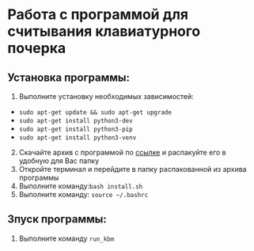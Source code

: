 # Работа с программой для считывания клавиатурного почерка

## Установка программы:
1. Выполните установку необходимых зависимостей:

- `sudo apt-get update && sudo apt-get upgrade`
- `sudo apt-get install python3-dev`
- `sudo apt-get install python3-pip`
- `sudo apt-get install python3-venv`

2. Скачайте архив с программой по [ссылке]() и распакуйте его в удобную для Вас папку
3. Откройте терминал и перейдите в папку распакованной из архива программы
4. Выполните команду:`bash install.sh`
5. Выполните команду: `source ~/.bashrc`

## Зпуск программы:
1. Выполните команду `run_kbm`
